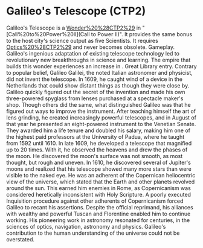# Galileo's Telescope (CTP2)

Galileo's Telescope is a [Wonder%20%28CTP2%29](wonder) in "[Call%20to%20Power%20II](Call to Power II)". It provides the same bonus to the host city's science output as five Scientists. It requires [Optics%20%28CTP2%29](Optics) and never becomes obsolete.
Gameplay.
Galileo's ingenious adaptation of existing telescope technology led to revolutionary new breakthroughs in science and learning. The empire that builds this wonder experiences an increase in .
Great Library entry.
Contrary to popular belief, Galileo Galilei, the noted Italian astronomer and physicist, did not invent the telescope. In 1609, he caught wind of a device in the Netherlands that could show distant things as though they were close by. Galileo quickly figured out the secret of the invention and made his own three-powered spyglass from lenses purchased at a spectacle maker's shop. Though others did the same, what distinguished Galileo was that he figured out ways to improve the instrument. After teaching himself the art of lens grinding, he created increasingly powerful telescopes, and in August of that year he presented an eight-powered instrument to the Venetian Senate. They awarded him a life tenure and doubled his salary, making him one of the highest paid professors at the University of Padua, where he taught from 1592 until 1610. 
In late 1609, he developed a telescope that magnified up to 20 times. With it, he observed the heavens and drew the phases of the moon. He discovered the moon's surface was not smooth, as most thought, but rough and uneven. In 1610, he discovered several of Jupiter's moons and realized that his telescope showed many more stars than were visible to the naked eye. He was an adherent of the Copernican heliocentric view of the universe, which stated that the Earth and other planets revolved around the sun. This earned him enemies in Rome, as Copernicanism was considered heretically inconsistent with Holy Scripture. A poorly executed Inquisition procedure against other adherents of Copernicanism forced Galileo to recant his assertions. Despite the official reprimand, his alliances with wealthy and powerful Tuscan and Florentine enabled him to continue working. His pioneering work in astronomy resonated for centuries, in the sciences of optics, navigation, astronomy and physics. Galileo's contribution to the human understanding of the universe could not be overstated.